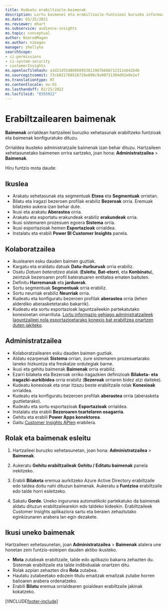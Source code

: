 ```yaml
---
title: Kudeatu erabiltzaile-baimenak
description: Lortu baimenei eta erabiltzaile-funtzioei buruzko informazio gehiago.
ms.date: 03/25/2021
ms.reviewer: mhart
ms.subservice: audience-insights
ms.topic: conceptual
author: NimrodMagen
ms.author: nimagen
manager: shellyha
searchScope:
- ci-permissions
- ci-system-security
- customerInsights
ms.openlocfilehash: a3d21d55d86950953611967bb66712312eb42b4b
ms.sourcegitcommit: 73cb021760516729e696c9a90731304d92e0e1ef
ms.translationtype: HT
ms.contentlocale: eu-ES
ms.lasthandoff: 02/25/2022
ms.locfileid: "8355922"
---
```

# <a name="user-permissions"></a>Erabiltzailearen baimenak

**Baimenak** orrialdean hartzaileei buruzko xehetasunak erabiltzeko funtzioak eta baimenak konfiguratuko dituzu.

Orrialdea ikusteko administratzaile baimenak izan behar dituzu. Hartzaileen xehetasunetako baimenen orrira sartzeko, joan hona: **Administratzailea** > **Baimenak**.

Hiru funtzio mota daude:

## <a name="viewer"></a>Ikuslea

- Arakatu xehetasunak eta segmentuak **Etxea** eta **Segmentuak** orrietan.
- Bilatu eta iragazi bezeroen profilak erabiliz **Bezeroak** orria. Eremuak bilatzeko aukera izan behar dute.
- Ikusi eta arakatu **Aberastea** orria.
- Arakatu eta esportatu erakundeak erabiliz **erakundeak** orria.
- Ikusi sistemaren prozesuen egoera **Sistema** orria.
- Ikusi esportazioak hemen **Esportazioak** orrialdea.
- Instalatu eta erabili **Power BI Customer Insights** panela.

## <a name="contributor"></a>Kolaboratzailea

- Ikuslearen esku dauden baimen guztiak.
- Kargatu eta eraldatu datuak **Datu-iturburuak** orria erabiliz.
- Osatu *Datuen bateratzea* atalak (**Esleitu**, **Bat-etorri**, eta **Konbinatu**), zeintzuk bezeroaren profil bateratuaren entitatea ematen baituten.
- Definitu **Harremanak** eta **jarduerak**.
- Sortu segmentuak **Segmentuak** orria erabiliz.
- Sortu neurriak erabiliz **Neurriak** orria.
- Kudeatu eta konfiguratu bezeroen profilak **aberastea** orria (lehen alderdiko aberasketetarako bakarrik).
- Kudeatu eta sortu esportazioak laguntzaileekin partekatutako konexioetan oinarrituta. [Lortu informazio gehiago administratzaileek laguntzaileei nola esportazioetarako konexio bat erabiltzea onartzen duten jakiteko](connections.md#allow-contributors-to-use-a-connection-for-exports).

## <a name="administrator"></a>Administratzailea

- Kolaboratzailearen esku dauden baimen guztiak.
- Aldatu ezarpenak **Sistema** orrian, zure sistemaren prozesuetarako laneko hizkuntza eta freskatze ordutegiak barne.
- Ikusi eta gehitu baimenak **Baimenak** orria erabiliz.
- Ezarri bilaketa eta Bezeroak orriko iragazkien definizioak **Bilaketa- eta iragazki-aurkibidea** orria erabiliz (**Bezeroak** orriaren bidez atzi daiteke).
- Kudeatu konexioak eta onar itzazu beste erabiltzaile rolak **Konexioak** orrialdea.
- Kudeatu eta konfiguratu bezeroen profilak **aberastea** orria (aberasketa guztietarako).
- Kudeatu eta sortu esportazioak **Esportazioak** orrialdea.
- Instalatu eta erabili **Bezeroaren txartelaren osagarria**.
- Gehitu eta erabili **Power Apps konektorea**.
- Gaitu [Customer Insights APIen](apis.md) erabilera.

## <a name="assign-roles-and-permissions"></a>Rolak eta baimenak esleitu

1. Hartzaileei buruzko xehetasunetan, joan hona: **Administratzailea** > **Baimenak**.

1. Aukeratu **Gehitu erabiltzaileak** **Gehitu / Editatu baimenak** panela irekitzeko.

1. Erabili **Bilaketa** eremua aurkitzeko Azure Active Directory erabiltzaile edo taldea doitu nahi dituzun baimenak. Aukeratu a **Funtzioa** erabiltzaile edo talde horri esleitzeko.

1. Sakatu **Gorde**. Uneko ingurunea automatikoki partekatuko da baimenak aldatu dituzun erabiltzailearekin edo taldeko kideekin. Erabiltzaileek Customer Insights aplikaziora sartu eta beraien zehaztutako eginkizunaren arabera lan egin dezakete.

## <a name="view-current-permissions"></a>Ikusi uneko baimenak

Hartzaileen xehetasunetan, joan **Administratzailea** > **Baimenak** atalera une honetan zein funtzio-esleipen dauden aktibo ikusteko.

- **Mota** zutabeak erabiltzaile, talde edo aplikazio bakarra zehazten du. Sistemak erabiltzaile eta talde indibidualak onartzen ditu.
- Rolak azpian zehazten dira **Rola** zutabea.
- Hautatu zutabeetako edozein titulu emaitzak emaitzak zutabe horren balioaren arabera ordenatzeko.
- Erabili **Bilatu** eremua orrialdearen goialdean erabiltzaile jakinak kokatzeko.


[!INCLUDE[footer-include](../includes/footer-banner.md)]
